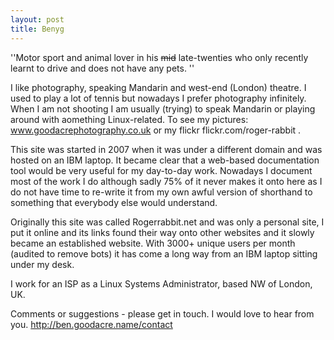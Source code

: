 ```yaml
---
layout: post 
title: Benyg
---
```


\'\'Motor sport and animal lover in his ~~mid~~ late-twenties who only
recently learnt to drive and does not have any pets. \'\'

I like photography, speaking Mandarin and west-end (London) theatre. I
used to play a lot of tennis but nowadays I prefer photography
infinitely. When I am not shooting I am usually (trying) to speak
Mandarin or playing around with aomething Linux-related. To see my
pictures: www.goodacrephotography.co.uk or my flickr
flickr.com/roger-rabbit .

This site was started in 2007 when it was under a different domain and
was hosted on an IBM laptop. It became clear that a web-based
documentation tool would be very useful for my day-to-day work. Nowadays
I document most of the work I do although sadly 75% of it never makes it
onto here as I do not have time to re-write it from my own awful version
of shorthand to something that everybody else would understand.

Originally this site was called Rogerrabbit.net and was only a personal
site, I put it online and its links found their way onto other websites
and it slowly became an established website. With 3000+ unique users per
month (audited to remove bots) it has come a long way from an IBM laptop
sitting under my desk.

I work for an ISP as a Linux Systems Administrator, based NW of London,
UK.

Comments or suggestions - please get in touch. I would love to hear from
you. <http://ben.goodacre.name/contact>
